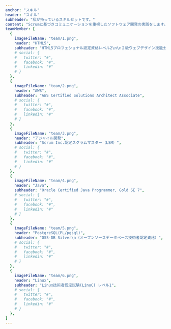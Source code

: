```yaml
---
anchor: "スキル"
header: "スキル"
subheader: "私が持っているスキルセットです。"
content: "Scrumに基づきコミュニケーションを重視したソフトウェア開発の実践をします。"
teamMember: [
  {
    imageFileName: "team/1.png",
    header: "HTML5",
    subheader: "HTML5プロフェショナル認定資格レベル2\n\n２級ウェブデザイン技能士",
    # social: {
    #   twitter: "#",
    #   facebook: "#",
    #   linkedin: "#"
    # }
  },
  {
    imageFileName: "team/2.png",
    header: "AWS",
    subheader: "AWS Certified Solutions Architect Associate",
    # social: {
    #   twitter: "#",
    #   facebook: "#",
    #   linkedin: "#"
    # }
  },
  {
    imageFileName: "team/3.png",
    header: "アジャイル開発",
    subheader: "Scrum Inc.認定スクラムマスター（LSM）",
    # social: {
    #   twitter: "#",
    #   facebook: "#",
    #   linkedin: "#"
    # }
  },
  {
    imageFileName: "team/4.png",
    header: "Java",
    subheader: "Oracle Certified Java Programmer, Gold SE 7",
    # social: {
    #   twitter: "#",
    #   facebook: "#",
    #   linkedin: "#"
    # }
  },
  {
    imageFileName: "team/5.png",
    header: "PostgreSQL(PL/pgsql)",
    subheader: "OSS-DB Silver\n（オープンソースデータベース技術者認定資格）",
    # social: {
    #   twitter: "#",
    #   facebook: "#",
    #   linkedin: "#"
    # }
  },
  {
    imageFileName: "team/6.png",
    header: "Linux",
    subheader: "Linux技術者認定試験(LinuC) レベル1",
    # social: {
    #   twitter: "#",
    #   facebook: "#",
    #   linkedin: "#"
    # }
  },
]
---
```

